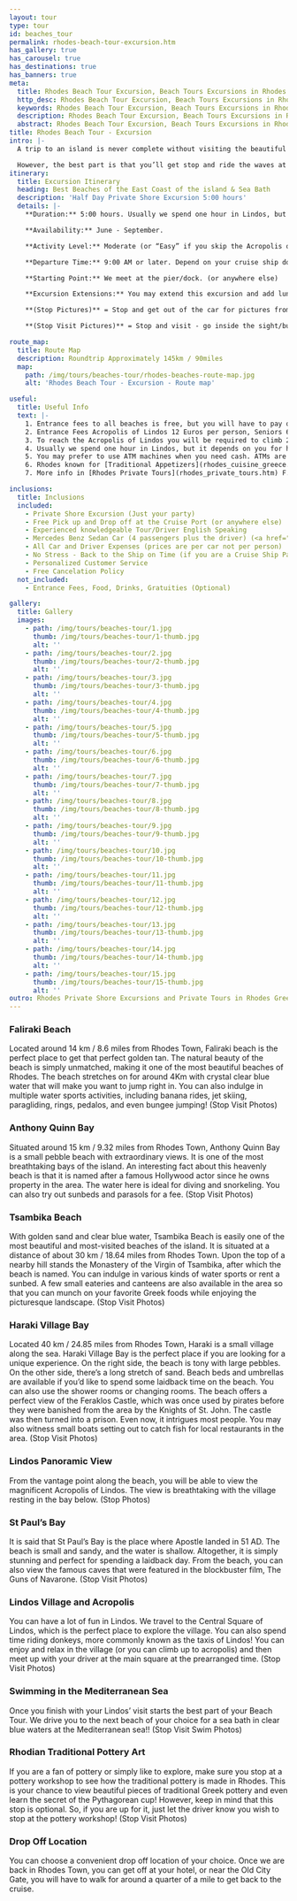 ```yaml
---
layout: tour
type: tour
id: beaches_tour
permalink: rhodes-beach-tour-excursion.htm
has_gallery: true
has_carousel: true
has_destinations: true
has_banners: true
meta:
  title: Rhodes Beach Tour Excursion, Beach Tours Excursions in Rhodes
  http_desc: Rhodes Beach Tour Excursion, Beach Tours Excursions in Rhodes Greece
  keywords: Rhodes Beach Tour Excursion, Beach Tours Excursions in Rhodes Greece
  description: Rhodes Beach Tour Excursion, Beach Tours Excursions in Rhodes Greece
  abstract: Rhodes Beach Tour Excursion, Beach Tours Excursions in Rhodes Greece
title: Rhodes Beach Tour - Excursion
intro: |-
  A trip to an island is never complete without visiting the beautiful beaches. Allow us to take you on a beach adventure and show you the most beautiful beaches of Rhodes Island. This is your chance to see the immense natural beauty of Rhodes Island. You will also get to visit Lindos Village and Acropolis on the way.

  However, the best part is that you’ll get stop and ride the waves at your favorite beach. All you need to do is book this tour and choose your favorite beach. We’ll make sure you have plenty of time to swim in clear blue waters at the beach you like the best!
itinerary:
  title: Excursion Itinerary
  heading: Best Beaches of the East Coast of the island & Sea Bath
  description: 'Half Day Private Shore Excursion 5:00 hours'
  details: |-
    **Duration:** 5:00 hours. Usually we spend one hour in Lindos, but it depends on you for how long you need to visit Lindos. To climb up it takes 10 - 15 min, to look 30 min.

    **Availability:** June - September.

    **Activity Level:** Moderate (or “Easy” if you skip the Acropolis of Lindos).

    **Departure Time:** 9:00 AM or later. Depend on your cruise ship dock time. If the ship arrives late into port, we’ll adjust our schedules, and the rental time will start from the moment you meet your driver.

    **Starting Point:** We meet at the pier/dock. (or anywhere else)

    **Excursion Extensions:** You may extend this excursion and add lunch time at a seaside village at the Mediterranean Sea right on the water’s edge (scenic) with fresh seafood, Rhodian cuisine and excellent local wines.

    **(Stop Pictures)** = Stop and get out of the car for pictures from outside of the Sight/building

    **(Stop Visit Pictures)** = Stop and visit - go inside the sight/building for pictures

route_map:
  title: Route Map
  description: Roundtrip Approximately 145km / 90miles
  map:
    path: /img/tours/beaches-tour/rhodes-beaches-route-map.jpg
    alt: 'Rhodes Beach Tour - Excursion - Route map'

useful:
  title: Useful Info
  text: |-
    1. Entrance fees to all beaches is free, but you will have to pay only if you rent a sun bed.
    2. Entrance Fees Acropolis of Lindos 12 Euros per person, Seniors 6 Euros per person, Children under 18 years old free, No charge to enter Lindos village.
    3. To reach the Acropolis of Lindos you will be required to climb 292 steps, or ride on a donkey. The donkey does not eliminate all the steps, there are over 80 to go when you get off the donkey.
    4. Usually we spend one hour in Lindos, but it depends on you for how long you need to visit Lindos. To climb up it takes 15 min, to take a look 30min.
    5. You may prefer to use ATM machines when you need cash. ATMs are everywhere.
    6. Rhodes known for [Traditional Appetizers](rhodes_cuisine_greece.htm), desserts, [Wines](wine_tours_greece.htm), the famous handmade [Rhodes Pottery - Ceramics](greek_pottery.htm) and the beautiful [Rhodes Beaches](./rhodes-beach-tour-excursion.htm).
    7. More info in [Rhodes Private Tours](rhodes_private_tours.htm) F.A.Q.

inclusions:
  title: Inclusions
  included:
    - Private Shore Excursion (Just your party)
    - Free Pick up and Drop off at the Cruise Port (or anywhere else)
    - Experienced knowledgeable Tour/Driver English Speaking
    - Mercedes Benz Sedan Car (4 passengers plus the driver) (<a href="groups.htm">bigger group or more room?</a>)
    - All Car and Driver Expenses (prices are per car not per person)
    - No Stress - Back to the Ship on Time (if you are a Cruise Ship Passenger)
    - Personalized Customer Service
    - Free Cancelation Policy
  not_included:
    - Entrance Fees, Food, Drinks, Gratuities (Optional)

gallery:
  title: Gallery
  images:
    - path: /img/tours/beaches-tour/1.jpg
      thumb: /img/tours/beaches-tour/1-thumb.jpg
      alt: ''
    - path: /img/tours/beaches-tour/2.jpg
      thumb: /img/tours/beaches-tour/2-thumb.jpg
      alt: ''
    - path: /img/tours/beaches-tour/3.jpg
      thumb: /img/tours/beaches-tour/3-thumb.jpg
      alt: ''
    - path: /img/tours/beaches-tour/4.jpg
      thumb: /img/tours/beaches-tour/4-thumb.jpg
      alt: ''
    - path: /img/tours/beaches-tour/5.jpg
      thumb: /img/tours/beaches-tour/5-thumb.jpg
      alt: ''
    - path: /img/tours/beaches-tour/6.jpg
      thumb: /img/tours/beaches-tour/6-thumb.jpg
      alt: ''
    - path: /img/tours/beaches-tour/7.jpg
      thumb: /img/tours/beaches-tour/7-thumb.jpg
      alt: ''
    - path: /img/tours/beaches-tour/8.jpg
      thumb: /img/tours/beaches-tour/8-thumb.jpg
      alt: ''
    - path: /img/tours/beaches-tour/9.jpg
      thumb: /img/tours/beaches-tour/9-thumb.jpg
      alt: ''
    - path: /img/tours/beaches-tour/10.jpg
      thumb: /img/tours/beaches-tour/10-thumb.jpg
      alt: ''
    - path: /img/tours/beaches-tour/11.jpg
      thumb: /img/tours/beaches-tour/11-thumb.jpg
      alt: ''
    - path: /img/tours/beaches-tour/12.jpg
      thumb: /img/tours/beaches-tour/12-thumb.jpg
      alt: ''
    - path: /img/tours/beaches-tour/13.jpg
      thumb: /img/tours/beaches-tour/13-thumb.jpg
      alt: ''
    - path: /img/tours/beaches-tour/14.jpg
      thumb: /img/tours/beaches-tour/14-thumb.jpg
      alt: ''
    - path: /img/tours/beaches-tour/15.jpg
      thumb: /img/tours/beaches-tour/15-thumb.jpg
      alt: ''
outro: Rhodes Private Shore Excursions and Private Tours in Rhodes Greece
---
```

### Faliraki Beach

Located around 14 km / 8.6 miles from Rhodes Town, Faliraki beach is the perfect place to get that perfect golden tan. The natural beauty of the beach is simply unmatched, making it one of the most beautiful beaches of Rhodes. The beach stretches on for around 4Km with crystal clear blue water that will make you want to jump right in. You can also indulge in multiple water sports activities, including banana rides, jet skiing, paragliding, rings, pedalos, and even bungee jumping! (Stop Visit Photos)

### Anthony Quinn Bay

Situated around 15 km / 9.32 miles from Rhodes Town, Anthony Quinn Bay is a small pebble beach with extraordinary views. It is one of the most breathtaking bays of the island. An interesting fact about this heavenly beach is that it is named after a famous Hollywood actor since he owns property in the area. The water here is ideal for diving and snorkeling. You can also try out sunbeds and parasols for a fee. (Stop Visit Photos)

### Tsambika Beach

With golden sand and clear blue water, Tsambika Beach is easily one of the most beautiful and most-visited beaches of the island. It is situated at a distance of about 30 km / 18.64 miles from Rhodes Town. Upon the top of a nearby hill stands the Monastery of the Virgin of Tsambika, after which the beach is named. You can indulge in various kinds of water sports or rent a sunbed. A few small eateries and canteens are also available in the area so that you can munch on your favorite Greek foods while enjoying the picturesque landscape. (Stop Visit Photos)

### Haraki Village Bay

Located 40 km / 24.85 miles from Rhodes Town, Haraki is a small village along the sea. Haraki Village Bay is the perfect place if you are looking for a unique experience. On the right side, the beach is tony with large pebbles. On the other side, there’s a long stretch of sand. Beach beds and umbrellas are available if you’d like to spend some laidback time on the beach. You can also use the shower rooms or changing rooms.  The beach offers a perfect view of the Feraklos Castle, which was once used by pirates before they were banished from the area by the Knights of St. John. The castle was then turned into a prison. Even now, it intrigues most people. You may also witness small boats setting out to catch fish for local restaurants in the area. (Stop Visit Photos)

### Lindos Panoramic View

From the vantage point along the beach, you will be able to view the magnificent Acropolis of Lindos. The view is breathtaking with the village resting in the bay below. (Stop Photos)

### St Paul’s Bay

It is said that St Paul’s Bay is the place where Apostle landed in 51 AD. The beach is small and sandy, and the water is shallow. Altogether, it is simply stunning and perfect for spending a laidback day. From the beach, you can also view the famous caves that were featured in the blockbuster film, The Guns of Navarone.   (Stop Visit Photos)

### Lindos Village and Acropolis

You can have a lot of fun in Lindos. We travel to the Central Square of Lindos, which is the perfect place to explore the village. You can also spend time riding donkeys, more commonly known as the taxis of Lindos! You can enjoy and relax in the village (or you can climb up to acropolis) and then meet up with your driver at the main square at the prearranged time. (Stop Visit Photos)

### Swimming in the Mediterranean Sea

Once you finish with your Lindos’ visit starts the best part of your Beach Tour. We drive you to the next beach of your choice for a sea bath in clear blue waters at the Mediterranean sea!! (Stop Visit Swim Photos)

### Rhodian Traditional Pottery Art

If you are a fan of pottery or simply like to explore, make sure you stop at a pottery workshop to see how the traditional pottery is made in Rhodes. This is your chance to view beautiful pieces of traditional Greek pottery and even learn the secret of the Pythagorean cup!  However, keep in mind that this stop is optional. So, if you are up for it, just let the driver know you wish to stop at the pottery workshop! (Stop Visit Photos)

### Drop Off Location

You can choose a convenient drop off location of your choice. Once we are back in Rhodes Town, you can get off at your hotel, or near the Old City Gate, you will have to walk for around a quarter of a mile to get back to the cruise.